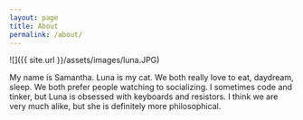 ```yaml
---
layout: page
title: About
permalink: /about/
---
```


![]({{ site.url }}/assets/images/luna.JPG)

My name is Samantha. Luna is my cat. 
We both really love to eat, daydream, sleep. We both prefer people watching to socializing. 
I sometimes code and tinker, but Luna is obsessed with keyboards and resistors. 
I think we are very much alike, but she is definitely more philosophical. 


